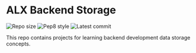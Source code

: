 # ALX Backend Storage

![Repo size](https://img.shields.io/github/repo-size/Hunter13-cmr/alx-backend-storage)
![Pep8 style](https://img.shields.io/badge/PEP8-style%20guide-red?style=round-square)
![Latest commit](https://img.shields.io/github/last-commit/Hunter13-cmr/alx-backend-storage/master?style=round-square)

This repo contains projects for learning backend development data storage concepts.
